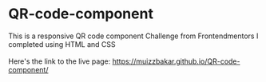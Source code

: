# QR-code-component  
This is a responsive QR code component Challenge from Frontendmentors I completed using HTML and CSS <br/>
<br/>
Here's the link to the live page: https://muizzbakar.github.io/QR-code-component/
